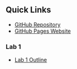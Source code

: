 ## Quick Links
- [GitHub Repository](https://github.com/zboudreaux99/Sapphire-Sound-Monitoring-App)
- [GitHub Pages Website](https://zboudreaux99.github.io/Sapphire-Sound-Monitoring-App/)

### Lab 1
- [Lab 1 Outline](./resources/Lab_1_Outline.pdf)